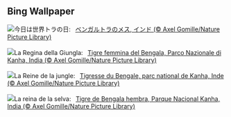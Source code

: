## Bing Wallpaper
![](https://www.bing.com/th?id=OHR.TigerDay_JA-JP0300467728_UHD.jpg&w=1000)今日は世界トラの日:&nbsp;&ensp;[ベンガルトラのメス, インド (© Axel Gomille/Nature Picture Library)](https://www.bing.com/th?id=OHR.TigerDay_JA-JP0300467728_UHD.jpg)
<br><br/>
![](https://www.bing.com/th?id=OHR.TigerDay_IT-IT8572184729_UHD.jpg&w=1000)La Regina della Giungla:&nbsp;&ensp;[Tigre femmina del Bengala, Parco Nazionale di Kanha, India (© Axel Gomille/Nature Picture Library)](https://www.bing.com/th?id=OHR.TigerDay_IT-IT8572184729_UHD.jpg)
<br><br/>
![](https://www.bing.com/th?id=OHR.TigerDay_FR-FR7212434732_UHD.jpg&w=1000)La Reine de la jungle:&nbsp;&ensp;[Tigresse du Bengale, parc national de Kanha, Inde (© Axel Gomille/Nature Picture Library)](https://www.bing.com/th?id=OHR.TigerDay_FR-FR7212434732_UHD.jpg)
<br><br/>
![](https://www.bing.com/th?id=OHR.TigerDay_ES-ES3628698464_UHD.jpg&w=1000)La reina de la selva:&nbsp;&ensp;[Tigre de Bengala hembra, Parque Nacional Kanha, India (© Axel Gomille/Nature Picture Library)](https://www.bing.com/th?id=OHR.TigerDay_ES-ES3628698464_UHD.jpg)
<br><br/>
